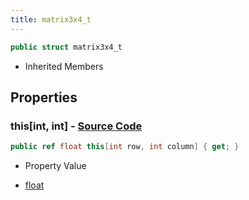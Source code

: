 ```yaml
---
title: matrix3x4_t
---
```


```csharp
public struct matrix3x4_t
```

- Inherited Members

## Properties

### **this[int, int]** - [Source Code](https://github.com/swiftly-solution/swiftlys2/blob/main/managed/src/SwiftlyS2.Shared/Natives/Structs/matrix3x4_t.cs#L13)

```csharp
public ref float this[int row, int column] { get; }
```

- Property Value

- [float](https://learn.microsoft.com/dotnet/api/system.single)

